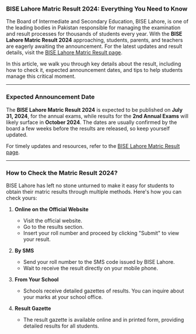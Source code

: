 ### **BISE Lahore Matric Result 2024: Everything You Need to Know**  

The Board of Intermediate and Secondary Education, BISE Lahore, is one of the leading bodies in Pakistan responsible for managing the examination and result processes for thousands of students every year. With the **BISE Lahore Matric Result 2024** approaching, students, parents, and teachers are eagerly awaiting the announcement. For the latest updates and result details, visit the [BISE Lahore Matric Result page](https://www.ilmkidunya.com/results/bise-lahore-10th-class-result.aspx).  

In this article, we walk you through key details about the result, including how to check it, expected announcement dates, and tips to help students manage this critical moment.  

---

### **Expected Announcement Date**  

The **BISE Lahore Matric Result 2024** is expected to be published on **July 31, 2024**, for the annual exams, while results for the **2nd Annual Exams** will likely surface in **October 2024**. The dates are usually confirmed by the board a few weeks before the results are released, so keep yourself updated.  

For timely updates and resources, refer to the [BISE Lahore Matric Result page](https://www.ilmkidunya.com/results/bise-lahore-10th-class-result.aspx).  

---  

### **How to Check the Matric Result 2024?**  

BISE Lahore has left no stone unturned to make it easy for students to obtain their matric results through multiple methods. Here's how you can check yours:  

1. **Online on the Official Website**  
   - Visit the official website. 
   - Go to the results section.  
   - Insert your roll number and proceed by clicking "Submit" to view your result.  

2. **By SMS**  
   - Send your roll number to the SMS code issued by BISE Lahore.  
   - Wait to receive the result directly on your mobile phone.  

3. **From Your School**  
   - Schools receive detailed gazettes of results. You can inquire about your marks at your school office.  

4. **Result Gazette**  
   - The result gazette is available online and in printed form, providing detailed results for all students.  
